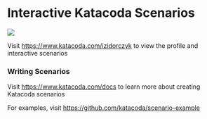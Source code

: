 # Interactive Katacoda Scenarios

[![](http://shields.katacoda.com/katacoda/izidorczyk/count.svg)](https://www.katacoda.com/izidorczyk "Get your profile on Katacoda.com")

Visit https://www.katacoda.com/izidorczyk to view the profile and interactive scenarios

### Writing Scenarios
Visit https://www.katacoda.com/docs to learn more about creating Katacoda scenarios

For examples, visit https://github.com/katacoda/scenario-example
